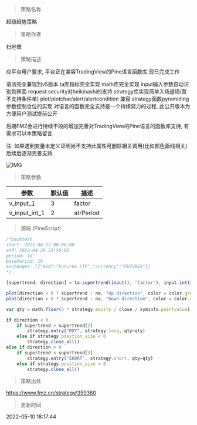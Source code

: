 
> 策略名称

超级趋势策略

> 策略作者

扫地僧

> 策略描述

应平台用户要求, 平台正在兼容TradingView的Pine语言函数库,现已完成工作

语法完全兼容到v5版本
ta库指标完全实现
math库完全实现
input输入参数自动识别到界面
request.security对heikinashi的支持
strategy库实现简单入场退场(暂不支持条件单)
plot/plotchar/alert/alertcondition 兼容
strategy函数pyramiding参数控制仓位的实现
对语言的函数完全支持是一个持续努力的过程, 此公开版本为方便用户测试提前公开

后期FMZ会进行持续不段的增加完善对TradingView的Pine语言的函数库支持, 有需求可以本策略留言

注: 如果遇到变量未定义证明尚不支持此属性可删除相关调用(比如颜色画线相关)后续后逐渐完善支持

 ![IMG](https://www.fmz.cn/upload/asset/236a52a99e41d08420bd5.png) 

> 策略参数



|参数|默认值|描述|
|----|----|----|
|v_input_1|3|factor|
|v_input_int_1|2|atrPeriod|


> 源码 (PineScript)

``` javascript
/*backtest
start: 2021-04-27 00:00:00
end: 2022-04-26 23:59:00
period: 1d
basePeriod: 1h
exchanges: [{"eid":"Futures_CTP","currency":"FUTURES"}]
*/

[supertrend, direction] = ta.supertrend(input(3, "factor"), input.int(2, "atrPeriod"))

plot(direction < 0 ? supertrend : na, "Up direction", color = color.green, style=plot.style_linebr, join=true)
plot(direction > 0 ? supertrend : na, "Down direction", color = color.red, style=plot.style_linebr, join=true)

var qty = math.floor(5 * strategy.equity / close / syminfo.pointvalue)

if direction < 0
    if supertrend > supertrend[2]
        strategy.entry("BUY", strategy.long, qty=qty)
    else if strategy.position_size < 0
        strategy.close_all()
else if direction > 0
    if supertrend < supertrend[3]
        strategy.entry("SHORT", strategy.short, qty=qty)
    else if strategy.position_size > 0
        strategy.close_all()

```

> 策略出处

https://www.fmz.cn/strategy/359360

> 更新时间

2022-05-10 18:17:44
